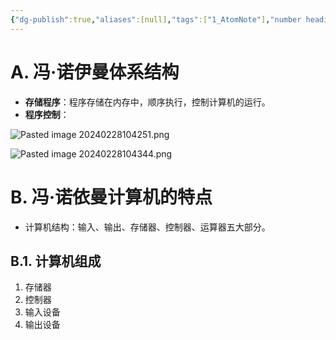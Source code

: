 ```yaml
---
{"dg-publish":true,"aliases":[null],"tags":["1_AtomNote"],"number headings":"auto, first-level 1, max 6, A.1.","Created-Date":"2024-02-28 10:42:44","Modified-Date":"2024-04-18 11:53:22","permalink":"/A01_Lessons/Ab03_计算机组织与体系结构/冯·诺依曼体系结构/","dgPassFrontmatter":true}
---
```




# A. 冯·诺伊曼体系结构



- **存储程序**：程序存储在内存中，顺序执行，控制计算机的运行。
- **程序控制**：



![Pasted image 20240228104251.png](/img/user/Z02_ObFiles/Attachments/Pasted%20image%2020240228104251.png)




![Pasted image 20240228104344.png](/img/user/Z02_ObFiles/Attachments/Pasted%20image%2020240228104344.png)



# B. 冯·诺依曼计算机的特点


- 计算机结构：输入、输出、存储器、控制器、运算器五大部分。


## B.1. 计算机组成

1. 存储器
2. 控制器
3. 输入设备
4. 输出设备



